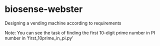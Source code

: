 # biosense-webster
Designing a vending machine according to requirements

Note: You can see the task of finding the first 10-digit prime number in PI number in 'first_10prime_in_pi.py'
